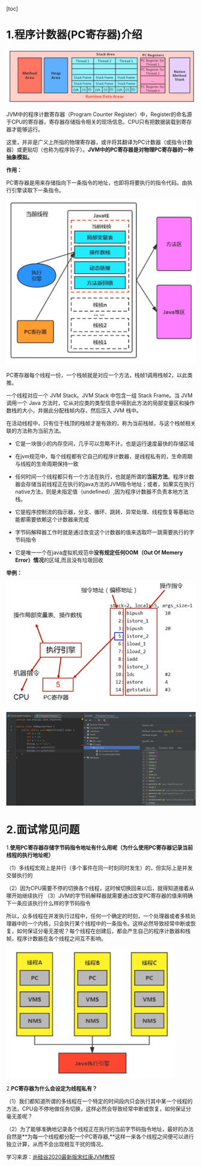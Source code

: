 [toc]

# 1.程序计数器(PC寄存器)介绍

![](imgs/401.png)

JVM中的程序计数寄存器（Program Counter Register）中，Register的命名源于CPU的寄存器，寄存器存储指令相关的现场信息。CPU只有把数据装载到寄存器才能够运行。

这里，并非是广义上所指的物理寄存器，或许将其翻译为PC计数器（或指令计数器）或更贴切（也称为程序钩子）。**JVM中的PC寄存器是对物理PC寄存器的一种抽象模拟。**

**作用：**

PC寄存器是用来存储指向下一条指令的地址，也即将将要执行的指令代码。由执行引擎读取下一条指令。

![](imgs/402.png)

PC寄存器每个线程一份，一个栈帧就是对应一个方法，栈帧1调用栈帧2，以此类推。

一个线程对应一个 JVM Stack。JVM Stack 中包含一组 Stack Frame。当 JVM 调用一个 Java 方法时，它从对应类的类型信息中得到此方法的局部变量区和操作数栈的大小，并据此分配栈帧内存，然后压入 JVM 栈中。

在活动线程中，只有位于栈顶的栈帧才是有效的，称为当前栈帧，与这个栈帧相关联的方法称为当前方法。



+ 它是一块很小的内存空间，几乎可以忽略不计。也是运行速度最快的存储区域

+ 在jvm规范中，每个线程都有它自己的程序计数器，是线程私有的，生命周期与线程的生命周期保持一致

+ 任何时间一个线程都只有一个方法在执行，也就是所谓的**当前方法**。程序计数器会存储当前线程正在执行的java方法的JVM指令地址；或者，如果实在执行native方法，则是未指定值（undefined）,因为程序计数器不负责本地方法栈。

+ 它是程序控制流的指示器，分支、循环、跳转、异常处理、线程恢复等基础功能都需要依赖这个计数器来完成

+ 字节码解释器工作时就是通过改变这个计数器的值来选取吓一跳需要执行的字节码指令

+ 它是唯一一个在java虚拟机规范中**没有规定任何OOM（Out Of Memery Error）情况**的区域,而且没有垃圾回收

**举例：**

![](imgs/403.png)

![](imgs/404.png)

# 2.面试常见问题

1.**使用PC寄存器存储字节码指令地址有什么用呢（为什么使用PC寄存器记录当前线程的执行地址呢）**

（1）多线程宏观上是并行（多个事件在同一时刻同时发生）的，但实际上是并发交替执行的

（2）因为CPU需要不停的切换各个线程，这时候切换回来以后，就得知道接着从哪开始继续执行
（3）JVM的字节码解释器就需要通过改变PC寄存器的值来明确下一条应该执行什么样的字节码指令

所以，众多线程在并发执行过程中，任何一个确定的时刻，一个处理器或者多核处理器中的一个内核，只会执行某个线程中的一条指令。这样必然导致经常中断或恢复，如何保证分毫无差呢？每个线程在创建后，都会产生自己的程序计数器和栈帧，程序计数器在各个线程之间互不影响。

![](imgs/405.png)

2.**PC寄存器为什么会设定为线程私有？**

（1）我们都知道所谓的多线程在一个特定的时间段内只会执行其中某一个线程的方法，CPU会不停地做任务切换，这样必然会导致经常中断或恢复，如何保证分毫无差呢？

（2）为了能够准确地记录各个线程正在执行的当前字节码指令地址，最好的办法自然是**为每一个线程都分配一个PC寄存器,**这样一来各个线程之间便可以进行独立计算，从而不会出现相互干扰的情况。



学习来源：[尚硅谷2020最新版宋红康JVM教程](https://www.bilibili.com/video/BV1PJ411n7xZ)